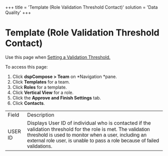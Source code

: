 +++
title = 'Template (Role Validation Threshold Contact)'
solution = 'Data Quality'
+++

# Template (Role Validation Threshold Contact)

<div class="use">

Use this page when [Setting a Validation
Threshold.](../Use_Cases/Set_Validation_Threshold.htm)

</div>

To access this page:

1.  Click <span style="font-weight: bold;">dspCompose \>
    Team</span> on *Navigation *pane.
2.  Click <span style="font-weight: bold;">Templates</span> for a team.
3.  Click<span style="font-weight: bold;"> Roles</span> for a template.
4.  Click <span style="font-weight: bold;">Vertical View</span> for a
    role.
5.  Click the <span style="font-weight: bold;">Approve and Finish
    Settings</span> tab.
6.  Click <span style="background: #ffffff;font-weight: bold;">Contacts</span>.

|         |                                                                                                                                                                                                                                                                                                                              |
| ------- | ---------------------------------------------------------------------------------------------------------------------------------------------------------------------------------------------------------------------------------------------------------------------------------------------------------------------------- |
| Field   | Description                                                                                                                                                                                                                                                                                                                  |
| USER ID | Displays User ID of individual who is contacted if the validation threshold for the role is met. *<span style="font-family: Arial, sans-serif;font-style: normal;">The validation threshold is used to monitor when a user, including an external role user, is unable to pass a role because of failed validations.</span>* |
